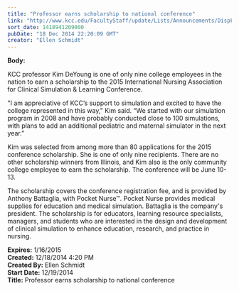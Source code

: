 ```yaml
---
title: "Professor earns scholarship to national conference"
link: "http://www.kcc.edu/FacultyStaff/update/Lists/Announcements/DispForm.aspx?ID=1781"
sort_date: 1418941209000
pubDate: "18 Dec 2014 22:20:09 GMT"
creator: "Ellen Schmidt"
---
```


<div><b>Body:</b> <div class="ExternalClass45BBC64CC9274285A9C93F483A7C2F8E"><p>KCC professor Kim DeYoung is one of only nine college employees in the nation to earn a scholarship to the 2015 International Nursing Association for Clinical Simulation &amp; Learning Conference.</p>
<p>&quot;I am appreciative of KCC’s support to simulation and excited to have the college represented in this way,&quot; Kim said. “We started with our simulation program in 2008 and have probably conducted close to 100 simulations, with plans to add an additional pediatric and maternal simulator in the next year.”</p>
<p>Kim was selected from among more than 80 applications for the 2015 conference scholarship. She is one of only nine recipients. There are no other scholarship winners from Illinois, and Kim also is the only community college employee to earn the scholarship. The conference will be June 10-13.</p>
<p>The scholarship covers the conference registration fee, and is provided by Anthony Battaglia, with Pocket Nurse™. Pocket Nurse provides medical supplies for education and medical simulation. Battaglia is the company's president. The scholarship is for educators, learning resource specialists, managers, and students who are interested in the design and development of clinical simulation to enhance education, research, and practice in nursing.<br /></p></div></div>
<div><b>Expires:</b> 1/16/2015</div>
<div><b>Created:</b> 12/18/2014 4:20 PM</div>
<div><b>Created By:</b> Ellen Schmidt</div>
<div><b>Start Date:</b> 12/19/2014</div>
<div><b>Title:</b> Professor earns scholarship to national conference</div>
